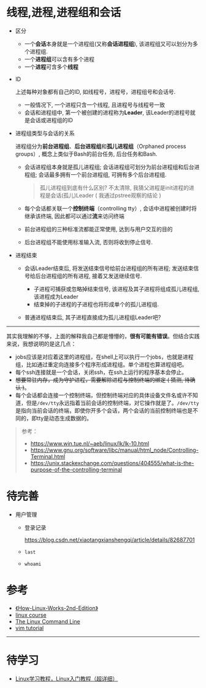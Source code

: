 # 线程,进程,进程组和会话

* 区分
  * 一个**会话**本身就是一个进程组(又称**会话进程组**), 该进程组又可以划分为多个进程组.
  * 一个**进程组**可以含有多个进程
  * 一个**进程**可含多个**线程**

* ID

  上述每种对象都有自己的ID, 如线程号，进程号，进程组号和会话号.

  * 一般情况下,  一个进程只含一个线程, 且进程号与线程号一致
  * 会话和进程组中, 第一个被创建的进程称为**Leader**, 该Leader的进程号就是会话或进程组的ID

* 进程组类型与会话的关系

  进程组分为**前台进程组**、**后台进程组**和**孤儿进程组**（Orphaned process groups）, 概念上类似于Bash的前台任务, 后台任务和Bash.

  * 会话进程组本身就是孤儿进程组; 会话进程组可划分为前台进程组和后台进程组; 会话最多拥有一个前台进程组, 可拥有多个后台进程组.
  
    > 孤儿进程组到底有什么区别? 不太清除, 我猜父进程是init进程的进程是会话(孤儿)Leader ( 我通过pstree观察的结论 )
  
  * 每个会话都关联一个**控制终端**（controlling tty）, 会话中进程被创建时将继承该终端, 因此都可以通过**流**来访问终端
  
  * 前台进程组的三种标准流都能正常使用, 达到与用户交互的目的
  
  * 后台进程组不能使用标准输入流, 否则将收到停止信号.
  
* 进程结束

  * 会话Leader结束后, 将发送结束信号给前台进程组的所有进程; 发送结束信号给后台进程组的所有进程, 接着又发送继续信号.
    * 子进程可捕获或忽略掉结束信号, 该进程及其子进程将组成孤儿进程组, 该进程成为Leader
    * 结束掉的子进程的子进程也将形成单个的孤儿进程组.

  * 普通进程结束后, 其子进程直接成为孤儿进程组Leader吧?

--------------------
其实我理解的不够，上面的解释我自己都是懵懵的，**很有可能有错误**。但结合实践来说，我想说明的是这几点：
* jobs应该是对应着这里的进程组，在shell上可以执行一个jobs，也就是进程组，比如通过重定向连接多个程序形成进程组。单个进程也算进程组吧。
* 每个ssh连接就是一个会话，关闭ssh，在ssh上运行的程序基本会停止。
* ~~想要常驻内存，成为守护进程，需要解除进程与控制终端的绑定 ( 猜测, 待确认 )~~。
* 每个会话都会连接一个控制终端，但控制终端对应的具体设备文件名或许不知道，但是`/dev/tty`永远指着当前会话的控制终端，对它操作就是了。`/dev/tty`是指向当前会话的终端，即使你开多个会话，两个会话的当前控制终端也是不同的，即tty是动态生成数据的。

>参考：
>
>* https://www.win.tue.nl/~aeb/linux/lk/lk-10.html
>* https://www.gnu.org/software/libc/manual/html_node/Controlling-Terminal.html
>* https://unix.stackexchange.com/questions/404555/what-is-the-purpose-of-the-controlling-terminal



# 待完善

* 用户管理

  * 登录记录

    https://blog.csdn.net/xiaotangxianshengqi/article/details/82687701

  * `last`

  * `whoami`

# 参考

* [《How-Linux-Works-2nd-Edition》](https://github.com/KnowNo/How-Linux-Works-2nd-Edition)
* [linux course](https://geek-university.com/linux/what-is-linux/)
* [The Linux Command Line](http://linuxcommand.org/index.php)
* [vim tutorial](https://www.tutorialspoint.com/vim/index.htm)

----------

# 待学习

* [Linux学习教程，Linux入门教程（超详细）](http://c.biancheng.net/linux_tutorial/)